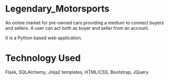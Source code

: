 # Legendary_Motorsports 

An online market for pre-owned cars providing a medium to connect buyers and sellers.
A user can act both as buyer and seller from an account.

It is a Python based web application.

# Technology Used 

Flask, SQLAlchemy, Jinja2 templates, HTML/CSS, Bootstrap, JQuery
